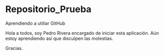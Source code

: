 # Repositorio_Prueba
Aprendiendo a utiliar GitHub

Hola a todos, soy Pedro Rivera encargado de iniciar esta aplicación. 
Aún estoy aprendiendo así que disculpen las molestias.

Gracias.
